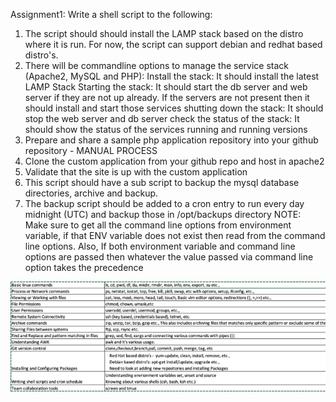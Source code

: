 Assignment1: Write a shell script to the following:
1. The script should should install the LAMP stack based on the distro where it is run. 
    For now, the script can support debian and redhat based distro's.
2. There will be commandline options to manage the service stack (Apache2, MySQL and PHP):
        Install the stack: It should install the latest LAMP Stack
        Starting the stack: It should start the db server and web server if they are not up already. 
        If the servers are not present then it should install and start those services
        shutting down the stack: It should stop the web server and  db server
        check the status of the stack: It should show the status of the services running and running versions
3. Prepare and share a sample php application repository into your github repository - MANUAL PROCESS
4. Clone the custom application from your github repo and host in apache2
5. Validate that the site is up with the custom application
6. This script should have a sub script to backup the mysql database directories, archive and backup.
7. The backup script should be added to a cron entry to run every day midnight (UTC) and backup those in /opt/backups directory
NOTE: Make sure to get all the command line options from environment variable, if that ENV variable does not exist then read from the command line options. Also, If both environment variable and command line options are passed then whatever the value passed via command line option takes the precedence


![](linux-tasks.png)